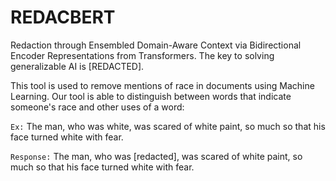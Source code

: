 # REDACBERT
Redaction through Ensembled Domain-Aware Context via Bidirectional Encoder Representations from Transformers.
The key to solving generalizable AI is [REDACTED].

This tool is used to remove mentions of race in documents using Machine Learning. Our tool is able to distinguish between words that indicate someone's race and other uses of a word:


`Ex:` The man, who was white, was scared of white paint, so much so that his face turned white with fear.

`Response:` The man, who was [redacted], was scared of white paint, so much so that his face turned white with fear.
